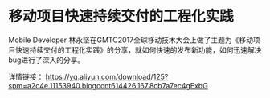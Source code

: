 # 移动项目快速持续交付的工程化实践
Mobile Developer 林永坚在GMTC2017全球移动技术大会上做了主题为《移动项目快速持续交付的工程化实践》的分享，就如何快速的发布新功能，如何迅速解决bug进行了深入的分享。

详情链接： https://yq.aliyun.com/download/125?spm=a2c4e.11153940.blogcont614426.167.8cb7a7ec4gExbG
